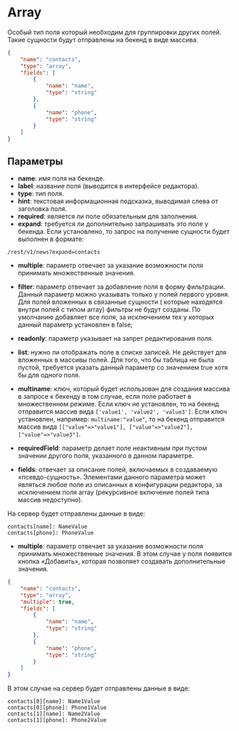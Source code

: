 # Array

Особый тип поля который необходим для группировки других полей. Такие сущности будут отправлены на бекенд в виде массива.

```json
{
    "name": "contacts",
    "type": "array",
    "fields": [
        {
            "name": "name",
            "type": "string"
        },
        {
            "name": "phone",
            "type": "string"
        }
    ]
}
```

## Параметры

* **name**: имя поля на бекенде.
* **label**: название поля (выводится в интерфейсе редактора).
* **type**: тип поля.
* **hint**: текстовая информационная подсказка, выводимая слева от заголовка поля.
* **required**: является ли поле обязательным для заполнения.
* **expand**: требуется ли дополнительно запрашивать это поле у бекенда. Если установлено, то запрос на получение 
сущности будет выполнен в формате:
```
/rest/v1/news?expand=contacts
```
* **multiple**: параметр отвечает за указание возможности поля принимать множественные значения.
* **filter**: параметр отвечает за добавление поля в форму фильтрации. Данный параметр можно указывать только у полей 
первого уровня. Для полей вложенных в связанные сущности ( которые находятся внутри полей с типом array) фильтры не 
будут созданы. По умолчанию добавляет все поля, за исключением тех у которых данный параметр установлен в false;
* **readonly**: параметр указывает на запрет редактирования поля.
* **list**: нужно ли отображать поле в списке записей. Не действует для вложенных в массивы полей. Для того, что бы 
таблица не была пустой, требуется указать данный параметр со значением true хотя бы для одного поля.
* **multiname**: ключ, который будет использован для создания массива в запросе к бекенду в том случае, если поле 
работает в множественном режиме. Если ключ не установлен, то на бекенд отправится массив вида 
`['value1', 'value2', 'value3']`. Если ключ установлен, например: `multiname:"value"`, то на бекенд отправится 
массив вида `[["value"=>"value1"], ["value"=>"value2"], ["value"=>"value3"]`.
* **requiredField**: параметр делает поле неактивным при пустом значении другого поля, указанного в данном параметре.

* **fields**: отвечает за описание полей, включаемых в создаваемую «псевдо-сущность». Элементами данного параметра 
может являться любое поле из описанных в конфигурации редактора, за исключением поля array (рекурсивное включение полей 
типа массив недоступно).

На сервер будет отправлены данные в виде:

```
contacts[name]: NameValue
contacts[phone]: PhoneValue
```

* **multiple**: параметр отвечает за указание возможности поля принимать множественные значения. 
В этом случае у поля появится кнопка «Добавить», которая позволяет создавать дополнительные значения.

```json
{
    "name": "contacts",
    "type": "array",
    "multiple": true,
    "fields": [
        {
            "name": "name",
            "type": "string"
        },
        {
            "name": "phone",
            "type": "string"
        }
    ]
}
```

В этом случае на сервер будет отправлены данные в виде:

```
contacts[0][name]: Name1Value
contacts[0][phone]: Phone1Value
contacts[1][name]: Name2Value
contacts[1][phone]: Phone2Value
```
